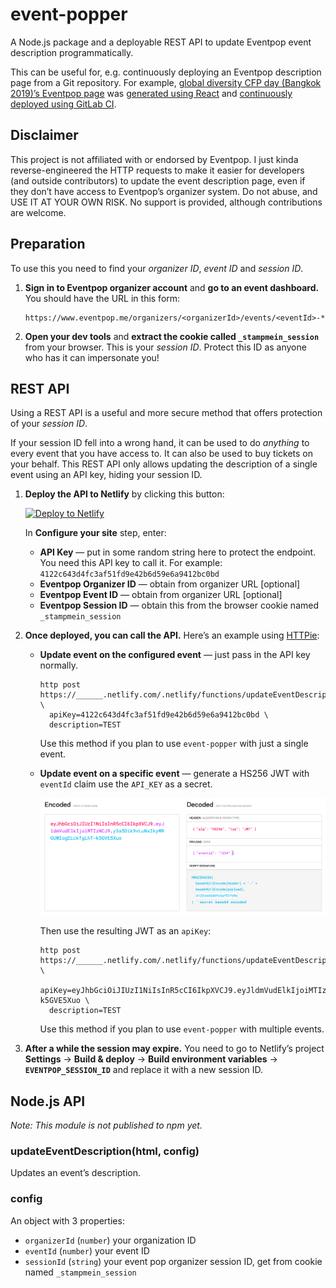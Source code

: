 # event-popper

A Node.js package and a deployable REST API to update Eventpop event
description programmatically.

This can be useful for, e.g. continuously deploying an Eventpop description
page from a Git repository. For example,
[global diversity CFP day (Bangkok 2019)’s Eventpop page](https://www.eventpop.me/e/5302-global-diversity-cfp-day-bangkok-2019)
was
[generated using React](https://gitlab.com/dtinth/gdcd-2019-bangkok/blob/master/EventPop-Description.html)
and
[continuously deployed using GitLab CI](https://gitlab.com/dtinth/gdcd-2019-bangkok/blob/master/.gitlab-ci.yml).

## Disclaimer

This project is not affiliated with or endorsed by Eventpop. I just kinda
reverse-engineered the HTTP requests to make it easier for developers (and
outside contributors) to update the event description page, even if they don’t
have access to Eventpop’s organizer system. Do not abuse, and USE IT AT YOUR
OWN RISK. No support is provided, although contributions are welcome.

## Preparation

To use this you need to find your _organizer ID_, _event ID_ and _session ID_.

1. **Sign in to Eventpop organizer account** and **go to an event dashboard.**
   You should have the URL in this form:

   ```
   https://www.eventpop.me/organizers/<organizerId>/events/<eventId>-*
   ```

2. **Open your dev tools** and **extract the cookie called
   `_stampmein_session`** from your browser. This is your _session ID_. Protect
   this ID as anyone who has it can impersonate you!

## REST API

Using a REST API is a useful and more secure method that offers protection of
your _session ID_.

If your session ID fell into a wrong hand, it can be used to do _anything_ to
every event that you have access to. It can also be used to buy tickets on your
behalf. This REST API only allows updating the description of a single event
using an API key, hiding your session ID.

1. **Deploy the API to Netlify** by clicking this button:

   [![Deploy to Netlify](https://www.netlify.com/img/deploy/button.svg)](https://app.netlify.com/start/deploy?repository=https://github.com/dtinth/event-popper)

   In **Configure your site** step, enter:

   - **API Key** — put in some random string here to protect the endpoint. You
     need this API key to call it. For example:
     `4122c643d4fc3af51fd9e42b6d59e6a9412bc0bd`
   - **Eventpop Organizer ID** — obtain from organizer URL [optional]
   - **Eventpop Event ID** — obtain from organizer URL [optional]
   - **Eventpop Session ID** — obtain this from the browser cookie named
     `_stampmein_session`

2. **Once deployed, you can call the API.** Here’s an example using
   [HTTPie](https://httpie.org/):

   - **Update event on the configured event** — just pass in the API key normally.

      ```
      http post https://______.netlify.com/.netlify/functions/updateEventDescription \
        apiKey=4122c643d4fc3af51fd9e42b6d59e6a9412bc0bd \
        description=TEST
      ```

      Use this method if you plan to use `event-popper` with just a single event.

   - **Update event on a specific event** — generate a HS256 JWT with `eventId` claim use the `API_KEY` as a secret.

     ![](./docs/images/jwt.png)

     Then use the resulting JWT as an `apiKey`:

      ```
      http post https://______.netlify.com/.netlify/functions/updateEventDescription \
        apiKey=eyJhbGciOiJIUzI1NiIsInR5cCI6IkpXVCJ9.eyJldmVudElkIjoiMTIzNCJ9.y3a5Dik9vLuNxIkyMRGUWIogELckfgLhT-k5GVE5Xuo \
        description=TEST
      ```

      Use this method if you plan to use `event-popper` with multiple events.

3. **After a while the session may expire.** You need to go to Netlify’s project
   **Settings** &rarr; **Build & deploy** &rarr; **Build environment variables**
   &rarr; **`EVENTPOP_SESSION_ID`** and replace it with a new session ID.

## Node.js API

_Note: This module is not published to npm yet._

### updateEventDescription(html, config)

Updates an event’s description.

### config

An object with 3 properties:

- `organizerId` (`number`) your organization ID
- `eventId` (`number`) your event ID
- `sessionId` (`string`) your event pop organizer session ID, get from cookie
  named `_stampmein_session`
